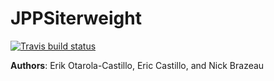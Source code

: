 # JPPSiterweight
[![Travis build status](https://travis-ci.org/nickbrazeau/JPPSiterweight.svg?branch=master)](https://travis-ci.org/nickbrazeau/JPPSiterweight) 


**Authors**: Erik Otarola-Castillo, Eric Castillo, and Nick Brazeau 
